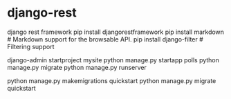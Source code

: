 # django-rest
django rest framework
pip install djangorestframework
pip install markdown       # Markdown support for the browsable API.
pip install django-filter  # Filtering support

django-admin startproject mysite
python manage.py startapp polls
python manage.py migrate
python manage.py runserver

python manage.py makemigrations quickstart
python manage.py migrate quickstart